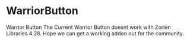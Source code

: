 # WarriorButton
Warrior Button
The Current Warrior Button doesnt work with Zorlen Libraries 4.28. Hope we can get a working addon out for the community.
